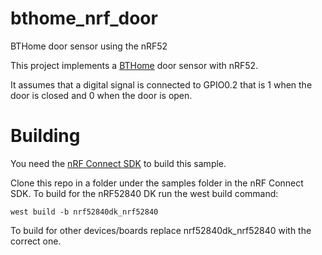 # bthome_nrf_door
BTHome door sensor using the nRF52

This project implements a [BTHome](https://bthome.io/) door sensor with nRF52.

It assumes that a digital signal is connected to GPIO0.2 that is 1 when the door is
closed and 0 when the door is open.

# Building

You need the [nRF Connect SDK](https://developer.nordicsemi.com/nRF_Connect_SDK/doc/latest/nrf/index.html) to build this sample.

Clone this repo in a folder under the samples folder in the nRF Connect SDK.
To build for the nRF52840 DK run the west build command:

```shell
west build -b nrf52840dk_nrf52840
```

To build for other devices/boards replace nrf52840dk_nrf52840 with the correct one.
